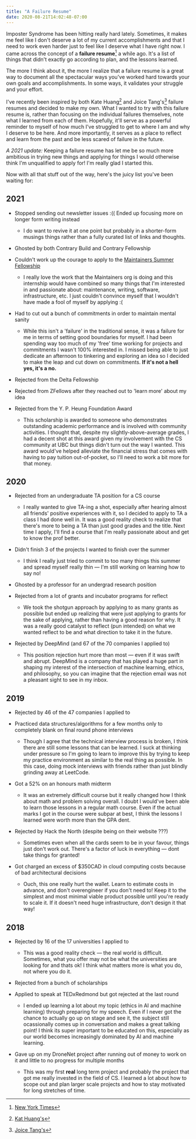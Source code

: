 ```yaml
---
title: "A Failure Resume"
date: 2020-08-21T14:02:48-07:00
---
```


Imposter Syndrome has been hitting really hard lately. Sometimes, it makes me feel like I don't deserve a lot of my current accomplishments and that I need to work even harder just to feel like I deserve what I have right now. I came across the concept of a **failure resume**[^1] a while ago. It's a list of things that didn't exactly go according to plan, and the lessons learned.

The more I think about it, the more I realize that a failure resume is a great way to document all the spectacular ways you've worked hard towards your own goals and accomplishments. In some ways, it validates your struggle and your effort.

I've recently been inspired by both Kate Huang[^2] and Joice Tang's[^3] failure resumes and decided to make my own. What I wanted to try with this failure resume is, rather than focusing on the individual failures themselves, note what I learned from each of them. Hopefully, it'll serve as a powerful reminder to myself of how much I've struggled to get to where I am and why I deserve to be here. And more importantly, it serves as a place to reflect and learn from the past and be less scared of failure in the future.

*A 2021 update:* Keeping a failure resume has let me be so much more ambitious in trying new things and applying for things I would otherwise think I'm unqualified to apply for! I'm really glad I started this.

Now with all that stuff out of the way, here's the juicy list you've been waiting for:

## 2021

* Stopped sending out newsletter issues :(( Ended up focusing more on longer form writing instead
	* I do want to revive it at one point but probably in a shorter-form musings things rather than a fully curated list of links and thoughts.

* Ghosted by both Contrary Build and Contrary Fellowship

* Couldn't work up the courage to apply to the [Maintainers Summer Fellowship](https://themaintainers.org/summer-fellow)
	* I really love the work that the Maintainers org is doing and this internship would have combined so many things that I'm interested in and passionate about: maintenance, writing, software, infrastructure, etc. I just couldn't convince myself that I wouldn't have made a fool of myself by applying :(

* Had to cut out a bunch of commitments in order to maintain mental sanity
  * While this isn't a 'failure' in the traditional sense, it was a failure for me in terms of setting good boundaries for myself. I had been spending way too much of my 'free' time working for projects and commitments I wasn't 100% interested in. I missed being able to just dedicate an afternoon to tinkering and exploring an idea so I decided to make the leap and cut down on commitments. **If it's not a hell yes, it's a no.**

* Rejected from the Delta Fellowship

* Rejected from ZFellows after they reached out to 'learn more' about my idea
  
* Rejected from the Y. P. Heung Foundation Award
  * This scholarship is awarded to someone who demonstrates outstanding academic performance and is involved with community activities. I thought that, despite my slightly-above-average grades, I had a decent shot at this award given my involvement with the CS community at UBC but things didn't turn out the way I wanted. This award would've helped alleviate the financial stress that comes with having to pay tuition out-of-pocket, so I'll need to work a bit more for that money.

## 2020

* Rejected from an undergraduate TA position for a CS course
  * I really wanted to give TA-ing a shot, especially after hearing almost all friends' positive experiences with it, so I decided to apply to TA a class I had done well in. It was a good reality check to realize that there's more to being a TA than just good grades and the title. Next time I apply, I'll find a course that I'm really passionate about and get to know the prof better.

* Didn't finish 3 of the projects I wanted to finish over the summer
  * I think I really just tried to commit to too many things this summer and spread myself really thin &mdash; I'm still working on learning how to say no!

* Ghosted by a professor for an undergrad research position

* Rejected from a lot of grants and incubator programs for reflect
  * We took the shotgun approach by applying to as many grants as possible but ended up realizing that were just applying to grants for the sake of applying, rather than having a good reason for why. It was a really good catalyst to reflect (pun intended) on what we wanted reflect to be and what direction to take it in the future.

* Rejected by DeepMind (and 67 of the 70 companies I applied to)
  * This position rejection hurt more than most &mdash; even if it was swift and abrupt. DeepMind is a company that has played a huge part in shaping my interest of the intersection of machine learning, ethics, and philosophy, so you can imagine that the rejection email was not a pleasant sight to see in my inbox.

## 2019

* Rejected by 46 of the 47 companies I applied to

* Practiced data structures/algorithms for a few months only to completely blank on final round phone interviews
  * Though I agree that the technical interview process is broken, I think there are still some lessons that can be learned. I suck at thinking under pressure so I'm going to learn to improve this by trying to keep my practice environment as similar to the real thing as possible. In this case, doing mock interviews with friends rather than just blindly grinding away at LeetCode.

* Got a 52% on an honours math midterm
  * It was an extremely difficult course but it really changed how I think about math and problem solving overall. I doubt I would've been able to learn those lessons in a regular math course. Even if the actual marks I got in the course were subpar at best, I think the lessons I learned were worth more than the GPA dent.

* Rejected by Hack the North (despite being on their website ???)
  * Sometimes even when all the cards seem to be in your favour, things just don't work out. There's a factor of luck in everything &mdash; dont take things for granted!

* Got charged an excess of $350CAD in cloud computing costs because of bad architectural decisions
  * Ouch, this one really hurt the wallet. Learn to estimate costs in advance, and don't overengineer if you don't need to! Keep it to the simplest and most minimal viable product possible until you're ready to scale it. If it doesn't need huge infrastructure, don't design it that way!

## 2018

* Rejected by 16 of the 17 universities I applied to
  * This was a good reality check &mdash; the real world is difficult. Sometimes, what you offer may not be what the universities are looking for and thats ok! I think what matters more is what you do, not where you do it.

* Rejected from a bunch of scholarships

* Applied to speak at TEDxRedmond but got rejected at the last round
  * I ended up learning a lot about my topic (ethics in AI and machine learning) through preparing for my speech. Even if I never got the chance to actually go up on stage and see it, the subject still ocassionally comes up in conversation and makes a great talking point! I think its super important to be educated on this, especially as our world becomes increasingly dominated by AI and machine learning.

* Gave up on my DroneNet project after running out of money to work on it and little to no progress for multiple months
  * This was my first **real** long term project and probably the project that got me really invested in the field of CS. I learned a lot about how to scope out and plan larger scale projects and how to stay motivated for long stretches of time.

[^1]: [New York Times](https://www.nytimes.com/2019/02/03/smarter-living/failure-resume.html)
[^2]: [Kat Huang's](https://www.katmh.com/fail/)
[^3]: [Joice Tang's](https://www.notion.so/failure-resume-5e67efb72dfe4f4896bc812ed94dc098)